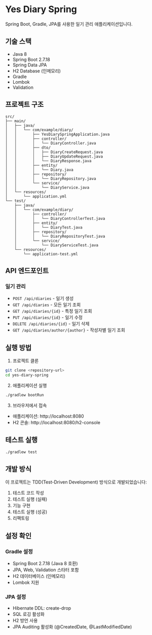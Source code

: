 # Yes Diary Spring

Spring Boot, Gradle, JPA를 사용한 일기 관리 애플리케이션입니다.

## 기술 스택

- Java 8
- Spring Boot 2.7.18
- Spring Data JPA
- H2 Database (인메모리)
- Gradle
- Lombok
- Validation

## 프로젝트 구조

```
src/
├── main/
│   ├── java/
│   │   └── com/example/diary/
│   │       ├── YesDiarySpringApplication.java
│   │       ├── controller/
│   │       │   └── DiaryController.java
│   │       ├── dto/
│   │       │   ├── DiaryCreateRequest.java
│   │       │   ├── DiaryUpdateRequest.java
│   │       │   └── DiaryResponse.java
│   │       ├── entity/
│   │       │   └── Diary.java
│   │       ├── repository/
│   │       │   └── DiaryRepository.java
│   │       └── service/
│   │           └── DiaryService.java
│   └── resources/
│       └── application.yml
└── test/
    ├── java/
    │   └── com/example/diary/
    │       ├── controller/
    │       │   └── DiaryControllerTest.java
    │       ├── entity/
    │       │   └── DiaryTest.java
    │       ├── repository/
    │       │   └── DiaryRepositoryTest.java
    │       └── service/
    │           └── DiaryServiceTest.java
    └── resources/
        └── application-test.yml
```

## API 엔드포인트

### 일기 관리
- `POST /api/diaries` - 일기 생성
- `GET /api/diaries` - 모든 일기 조회
- `GET /api/diaries/{id}` - 특정 일기 조회
- `PUT /api/diaries/{id}` - 일기 수정
- `DELETE /api/diaries/{id}` - 일기 삭제
- `GET /api/diaries/author/{author}` - 작성자별 일기 조회

## 실행 방법

1. 프로젝트 클론
```bash
git clone <repository-url>
cd yes-diary-spring
```

2. 애플리케이션 실행
```bash
./gradlew bootRun
```

3. 브라우저에서 접속
- 애플리케이션: http://localhost:8080
- H2 콘솔: http://localhost:8080/h2-console

## 테스트 실행

```bash
./gradlew test
```

## 개발 방식

이 프로젝트는 TDD(Test-Driven Development) 방식으로 개발되었습니다:
1. 테스트 코드 작성
2. 테스트 실행 (실패)
3. 기능 구현
4. 테스트 실행 (성공)
5. 리팩토링

## 설정 확인

### Gradle 설정
- Spring Boot 2.7.18 (Java 8 호환)
- JPA, Web, Validation 스타터 포함
- H2 데이터베이스 (인메모리)
- Lombok 지원

### JPA 설정
- Hibernate DDL: create-drop
- SQL 로깅 활성화
- H2 방언 사용
- JPA Auditing 활성화 (@CreatedDate, @LastModifiedDate)
